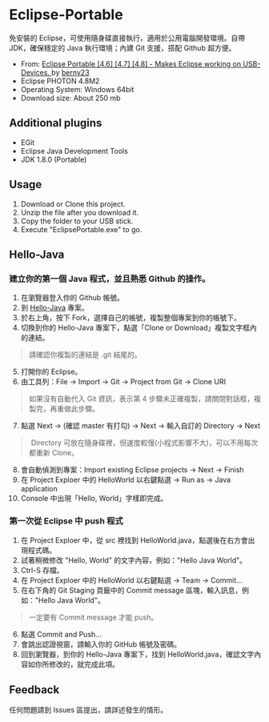 # Eclipse-Portable
免安裝的 Eclipse，可使用隨身碟直接執行，適用於公用電腦開發環境。自帶 JDK，確保穩定的 Java 執行環境；內建 Git 支援，搭配 Github 超方便。

- From: [Eclipse Portable [4.6] [4.7] [4.8] - Makes Eclipse working on USB-Devices.
](https://sourceforge.net/projects/eclipse-neon-portable/) by [berny23](https://sourceforge.net/u/berny23/)
- Eclipse PHOTON 4.8M2
- Operating System: Windows 64bit
- Download size: About 250 mb

## Additional plugins
- EGit
- Eclipse Java Development Tools
- JDK 1.8.0 (Portable)

## Usage
1. Download or Clone this project.
2. Unzip the file after you download it.
3. Copy the folder to your USB stick.
4. Execute "EclipsePortable.exe" to go.

## Hello-Java
### 建立你的第一個 Java 程式，並且熟悉 Github 的操作。

1. 在瀏覽器登入你的 Github 帳號。
2. 到 [Hello-Java](https://github.com/mini-island/Hello-Java) 專案。
3. 於右上角，按下 Fork，選擇自己的帳號，複製整個專案到你的帳號下。
4. 切換到你的 Hello-Java 專案下，點選「Clone or Download」複製文字框內的連結。
> 請確認你複製的連結是 .git 結尾的。
5. 打開你的 Eclipse。
6. 由工具列：File -> Import -> Git -> Project from Git -> Clone URI
> 如果沒有自動代入 Git 資訊，表示第 4 步驟未正確複製，請關閉對話框，複製完，再重做此步驟。
7. 點選 Next -> (確認 master 有打勾) -> Next -> 輸入自訂的 Directory -> Next
> Directory 可放在隨身碟裡，但速度較慢(小程式影響不大)，可以不用每次都重新 Clone。
8. 會自動偵測到專案：Import existing Eclipse projects -> Next -> Finish
9. 在 Project Exploer 中的 HelloWorld 以右鍵點選 -> Run as -> Java application
10. Console 中出現「Hello, World」字樣即完成。

### 第一次從 Eclipse 中 push 程式

1. 在 Project Exploer 中，從 src 裡找到 HelloWorld.java，點選後在右方會出現程式碼。
2. 試著稍微修改 "Hello, World" 的文字內容，例如："Hello Java World"。
3. Ctrl-S 存檔。
4. 在 Project Exploer 中的 HelloWorld 以右鍵點選 -> Team -> Commit...
5. 在右下角的 Git Staging 頁籤中的 Commit message 區塊，輸入訊息，例如："Hello Java World"。
> 一定要有 Commit message 才能 push。
6. 點選 Commit and Push...
7. 會跳出認證視窗，請輸入你的 GitHub 帳號及密碼。
8. 回到瀏覽器，到你的 Hello-Java 專案下，找到 HelloWorld.java，確認文字內容如你所修改的，就完成此項。

## Feedback
任何問題請到 Issues 區提出，請詳述發生的情形。
